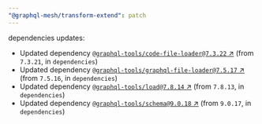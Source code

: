 ```yaml
---
"@graphql-mesh/transform-extend": patch
---
```

dependencies updates:
  - Updated dependency [`@graphql-tools/code-file-loader@7.3.22` ↗︎](https://www.npmjs.com/package/@graphql-tools/code-file-loader/v/7.3.22) (from `7.3.21`, in `dependencies`)
  - Updated dependency [`@graphql-tools/graphql-file-loader@7.5.17` ↗︎](https://www.npmjs.com/package/@graphql-tools/graphql-file-loader/v/7.5.17) (from `7.5.16`, in `dependencies`)
  - Updated dependency [`@graphql-tools/load@7.8.14` ↗︎](https://www.npmjs.com/package/@graphql-tools/load/v/7.8.14) (from `7.8.13`, in `dependencies`)
  - Updated dependency [`@graphql-tools/schema@9.0.18` ↗︎](https://www.npmjs.com/package/@graphql-tools/schema/v/9.0.18) (from `9.0.17`, in `dependencies`)
